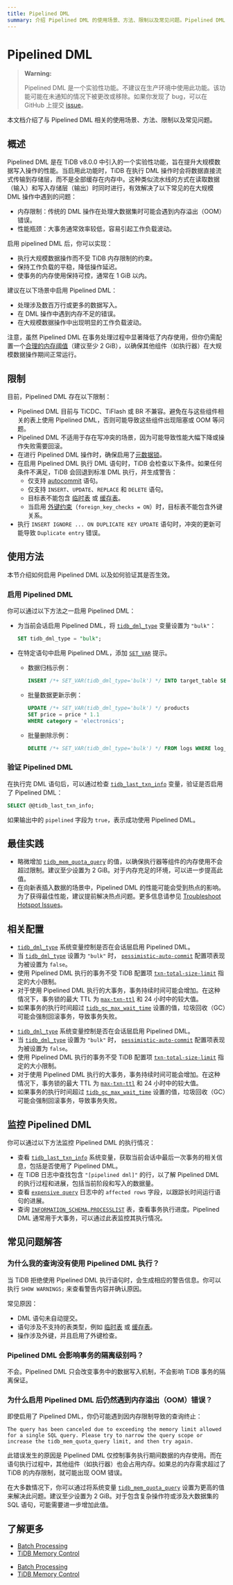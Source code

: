 ```yaml
---
title: Pipelined DML
summary: 介绍 Pipelined DML 的使用场景、方法、限制以及常见问题。Pipelined DML 提升了 TiDB 的批量处理能力，允许事务大小绕过 TiDB 的内存限制。
---
```


# Pipelined DML

> **Warning:**
>
> Pipelined DML 是一个实验性功能。不建议在生产环境中使用此功能。该功能可能在未通知的情况下被更改或移除。如果你发现了 bug，可以在 GitHub 上提交 [issue](https://github.com/pingcap/tidb/issues)。

本文档介绍了与 Pipelined DML 相关的使用场景、方法、限制以及常见问题。

## 概述

Pipelined DML 是在 TiDB v8.0.0 中引入的一个实验性功能，旨在提升大规模数据写入操作的性能。当启用此功能时，TiDB 在执行 DML 操作时会将数据直接流式传输到存储层，而不是全部缓存在内存中。这种类似流水线的方式在读取数据（输入）和写入存储层（输出）时同时进行，有效解决了以下常见的在大规模 DML 操作中遇到的问题：

- 内存限制：传统的 DML 操作在处理大数据集时可能会遇到内存溢出（OOM）错误。
- 性能瓶颈：大事务通常效率较低，容易引起工作负载波动。

启用 pipelined DML 后，你可以实现：

- 执行大规模数据操作而不受 TiDB 内存限制的约束。
- 保持工作负载的平稳，降低操作延迟。
- 使事务的内存使用保持可控，通常在 1 GiB 以内。

建议在以下场景中启用 Pipelined DML：

- 处理涉及数百万行或更多的数据写入。
- 在 DML 操作中遇到内存不足的错误。
- 在大规模数据操作中出现明显的工作负载波动。

注意，虽然 Pipelined DML 在事务处理过程中显著降低了内存使用，但你仍需配置一个[合理的内存阈值](/system-variables.md#tidb_mem_quota_query)（建议至少 2 GiB），以确保其他组件（如执行器）在大规模数据操作期间正常运行。

## 限制

目前，Pipelined DML 存在以下限制：

- Pipelined DML 目前与 TiCDC、TiFlash 或 BR 不兼容。避免在与这些组件相关的表上使用 Pipelined DML，否则可能导致这些组件出现阻塞或 OOM 等问题。
- Pipelined DML 不适用于存在写冲突的场景，因为可能导致性能大幅下降或操作失败需要回滚。
- 在进行 Pipelined DML 操作时，确保启用了[元数据锁](/metadata-lock.md)。
- 在启用 Pipelined DML 执行 DML 语句时，TiDB 会检查以下条件。如果任何条件不满足，TiDB 会回退到标准 DML 执行，并生成警告：
    - 仅支持 [autocommit](/transaction-overview.md#autocommit) 语句。
    - 仅支持 `INSERT`、`UPDATE`、`REPLACE` 和 `DELETE` 语句。
    - 目标表不能包含 [临时表](/temporary-tables.md) 或 [缓存表](/cached-tables.md)。
    - 当启用 [外键约束](/foreign-key.md)（`foreign_key_checks = ON`）时，目标表不能包含外键关系。
- 执行 `INSERT IGNORE ... ON DUPLICATE KEY UPDATE` 语句时，冲突的更新可能导致 `Duplicate entry` 错误。

## 使用方法

本节介绍如何启用 Pipelined DML 以及如何验证其是否生效。

### 启用 Pipelined DML

你可以通过以下方法之一启用 Pipelined DML：

- 为当前会话启用 Pipelined DML，将 [`tidb_dml_type`](/system-variables.md#tidb_dml_type-new-in-v800) 变量设置为 `"bulk"`：

    ```sql
    SET tidb_dml_type = "bulk";
    ```

- 在特定语句中启用 Pipelined DML，添加 [`SET_VAR`](/optimizer-hints.md#set_varvar_namevar_value) 提示。

    - 数据归档示例：

        ```sql
        INSERT /*+ SET_VAR(tidb_dml_type='bulk') */ INTO target_table SELECT * FROM source_table;
        ```

    - 批量数据更新示例：

        ```sql
        UPDATE /*+ SET_VAR(tidb_dml_type='bulk') */ products
        SET price = price * 1.1
        WHERE category = 'electronics';
        ```

    - 批量删除示例：

        ```sql
        DELETE /*+ SET_VAR(tidb_dml_type='bulk') */ FROM logs WHERE log_time < '2023-01-01';
        ```

### 验证 Pipelined DML

在执行完 DML 语句后，可以通过检查 [`tidb_last_txn_info`](/system-variables.md#tidb_last_txn_info-new-in-v409) 变量，验证是否启用了 Pipelined DML：

```sql
SELECT @@tidb_last_txn_info;
```

如果输出中的 `pipelined` 字段为 `true`，表示成功使用 Pipelined DML。

## 最佳实践

- 略微增加 [`tidb_mem_quota_query`](/system-variables.md#tidb_mem_quota_query) 的值，以确保执行器等组件的内存使用不会超过限制。建议至少设置为 2 GiB。对于内存充足的环境，可以进一步提高此值。
- 在向新表插入数据的场景中，Pipelined DML 的性能可能会受到热点的影响。为了获得最佳性能，建议提前解决热点问题。更多信息请参见 [Troubleshoot Hotspot Issues](https://docs.pingcap.com/tidb/stable/troubleshoot-hot-spot-issues)。

## 相关配置

<CustomContent platform="tidb">

- [`tidb_dml_type`](/system-variables.md#tidb_dml_type-new-in-v800) 系统变量控制是否在会话层启用 Pipelined DML。
- 当 [`tidb_dml_type`](/system-variables.md#tidb_dml_type-new-in-v800) 设置为 `"bulk"` 时， [`pessimistic-auto-commit`](/tidb-configuration-file.md#pessimistic-auto-commit-new-in-v600) 配置项表现为被设置为 `false`。
- 使用 Pipelined DML 执行的事务不受 TiDB 配置项 [`txn-total-size-limit`](/tidb-configuration-file.md#txn-total-size-limit) 指定的大小限制。
- 对于使用 Pipelined DML 执行的大事务，事务持续时间可能会增加。在这种情况下，事务锁的最大 TTL 为 [`max-txn-ttl`](/tidb-configuration-file.md#max-txn-ttl) 和 24 小时中的较大值。
- 如果事务的执行时间超过 [`tidb_gc_max_wait_time`](/system-variables.md#tidb_gc_max_wait_time-new-in-v610) 设置的值，垃圾回收（GC）可能会强制回滚事务，导致事务失败。

</CustomContent>

<CustomContent platform="tidb-cloud">

- [`tidb_dml_type`](/system-variables.md#tidb_dml_type-new-in-v800) 系统变量控制是否在会话层启用 Pipelined DML。
- 当 [`tidb_dml_type`](/system-variables.md#tidb_dml_type-new-in-v800) 设置为 `"bulk"` 时， [`pessimistic-auto-commit`](https://docs.pingcap.com/tidb/stable/tidb-configuration-file#pessimistic-auto-commit-new-in-v600) 配置项表现为被设置为 `false`。
- 使用 Pipelined DML 执行的事务不受 TiDB 配置项 [`txn-total-size-limit`](https://docs.pingcap.com/tidb/stable/tidb-configuration-file#txn-total-size-limit) 指定的大小限制。
- 对于使用 Pipelined DML 执行的大事务，事务持续时间可能会增加。在这种情况下，事务锁的最大 TTL 为 [`max-txn-ttl`](https://docs.pingcap.com/tidb/stable/tidb-configuration-file#max-txn-ttl) 和 24 小时中的较大值。
- 如果事务的执行时间超过 [`tidb_gc_max_wait_time`](/system-variables.md#tidb_gc_max_wait_time-new-in-v610) 设置的值，垃圾回收（GC）可能会强制回滚事务，导致事务失败。

</CustomContent>

## 监控 Pipelined DML

你可以通过以下方法监控 Pipelined DML 的执行情况：

- 查看 [`tidb_last_txn_info`](/system-variables.md#tidb_last_txn_info-new-in-v409) 系统变量，获取当前会话中最后一次事务的相关信息，包括是否使用了 Pipelined DML。
- 在 TiDB 日志中查找包含 `"[pipelined dml]"` 的行，以了解 Pipelined DML 的执行过程和进展，包括当前阶段和写入的数据量。
- 查看 [`expensive query`](https://docs.pingcap.com/tidb/stable/identify-expensive-queries#expensive-query-log-example) 日志中的 `affected rows` 字段，以跟踪长时间运行语句的进展。
- 查询 [`INFORMATION_SCHEMA.PROCESSLIST`](/information-schema/information-schema-processlist.md) 表，查看事务执行进度。Pipelined DML 通常用于大事务，可以通过此表监控其执行情况。

## 常见问题解答

### 为什么我的查询没有使用 Pipelined DML 执行？

当 TiDB 拒绝使用 Pipelined DML 执行语句时，会生成相应的警告信息。你可以执行 `SHOW WARNINGS;` 来查看警告内容并确认原因。

常见原因：

- DML 语句未自动提交。
- 语句涉及不支持的表类型，例如 [临时表](/temporary-tables.md) 或 [缓存表](/cached-tables.md)。
- 操作涉及外键，并且启用了外键检查。

### Pipelined DML 会影响事务的隔离级别吗？

不会。Pipelined DML 只会改变事务中的数据写入机制，不会影响 TiDB 事务的隔离保证。

### 为什么启用 Pipelined DML 后仍然遇到内存溢出（OOM）错误？

即使启用了 Pipelined DML，你仍可能遇到因内存限制导致的查询终止：

```
The query has been canceled due to exceeding the memory limit allowed for a single SQL query. Please try to narrow the query scope or increase the tidb_mem_quota_query limit, and then try again.
```

此错误发生的原因是 Pipelined DML 仅控制事务执行期间数据的内存使用。而在语句执行过程中，其他组件（如执行器）也会占用内存。如果总的内存需求超过了 TiDB 的内存限制，就可能出现 OOM 错误。

在大多数情况下，你可以通过将系统变量 [`tidb_mem_quota_query`](/system-variables.md#tidb_mem_quota_query) 设置为更高的值来解决此问题。建议至少设置为 2 GiB。对于包含复杂操作符或涉及大数据集的 SQL 语句，可能需要进一步增加此值。

## 了解更多

<CustomContent platform="tidb">

- [Batch Processing](/batch-processing.md)
- [TiDB Memory Control](/configure-memory-usage.md)

</CustomContent>

<CustomContent platform="tidb-cloud">

- [Batch Processing](/batch-processing.md)
- [TiDB Memory Control](https://docs.pingcap.com/tidb/stable/configure-memory-usage)

</CustomContent>